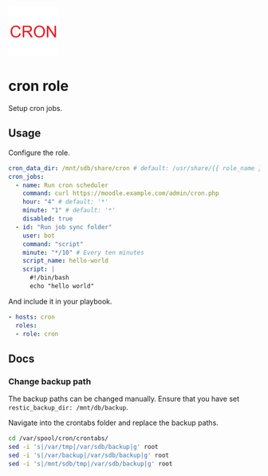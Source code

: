 <img src="/logos/cron.png" alt="cron logo" width="100" height="100">

# cron role

Setup cron jobs.

## Usage

Configure the role.

```yml
cron_data_dir: /mnt/sdb/share/cron # default: /usr/share/{{ role_name }}
cron_jobs:
  - name: Run cron scheduler
    command: curl https://moodle.example.com/admin/cron.php
    hour: "4" # default: '*'
    minute: "1" # default: '*'
    disabled: true
  - id: "Run job sync folder"
    user: bot
    command: "script"
    minute: "*/10" # Every ten minutes
    script_name: hello-world
    script: |
      #!/bin/bash
      echo "hello world"
```

And include it in your playbook.

```yml
- hosts: cron
  roles:
  - role: cron
```

## Docs

### Change backup path

The backup paths can be changed manually. Ensure that you have set `restic_backup_dir: /mnt/db/backup`.

Navigate into the crontabs folder and replace the backup paths.

```bash
cd /var/spool/cron/crontabs/
sed -i 's|/var/tmp|/var/sdb/backup|g' root
sed -i 's|/var/backup|/var/sdb/backup|g' root
sed -i 's|/mnt/sdb/tmp|/var/sdb/backup|g' root
```
